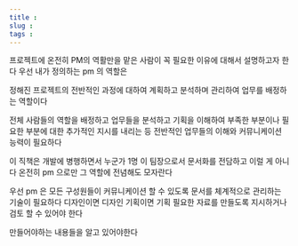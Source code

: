 ```yaml
---
title :
slug :
tags :
---
```


프로젝트에 온전히 PM의 역활만을 맡은 사람이 꼭 필요한 이유에 대해서 설명하고자 한다
우선 내가 정의하는 pm 의 역할은 

정해진 프로젝트의 전반적인 과정에 대하여 계획하고 분석하며 관리하여 업무를 배정하는 역할이다

전체 사람들의 역할을 배정하고 업무들을 분석하고
기획을 이해하여 부족한 부분이나 필요한 부분에 대한 추가적인 지시를 내리는 등 
전반적인 업무들의 이해와 커뮤니케이션 능력이 필요하다

이 직책은 개발에 병행하면서 누군가 1명 이 팀장으로서 문서화를 전담하고
이럴 게 아니다
온전히 pm 으로만 그 역할에 전념해도 모자란다

우선 pm 은 모든 구성원들이 커뮤니케이션 할 수 있도록 문서를 체계적으로 관리하는 기술이 필요하다
디자인이면 디자인 기획이면 기획 
필요한 자료를 만들도록 지시하거나 검토 할 수 있어야 한다

만들어야하는 내용들을 알고 있어야한다


